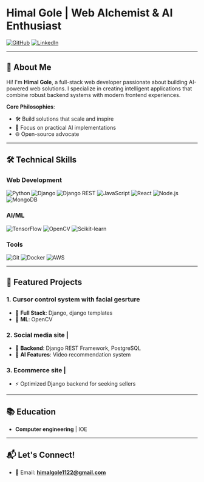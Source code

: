 # Himal Gole | Web Alchemist & AI Enthusiast

[![GitHub](https://img.shields.io/github/followers/username?style=social)](https://github.com/himalgole)
[![LinkedIn](https://img.shields.io/badge/LinkedIn-Connect-blue)](https://www.linkedin.com/in/himal-gole-b02182244/)


---

## 👋 About Me
Hi! I'm **Himal Gole**, a full-stack web developer passionate about building AI-powered web solutions. I specialize in creating intelligent applications that combine robust backend systems with modern frontend experiences.

**Core Philosophies**:
- 🛠️ Build solutions that scale and inspire
- 🤖 Focus on practical AI implementations
- 🌐 Open-source advocate

---

## 🛠 Technical Skills

### **Web Development**
![Python](https://img.shields.io/badge/-Python-3776AB?logo=python&logoColor=white)
![Django](https://img.shields.io/badge/-Django-092E20?logo=django&logoColor=white)
![Django REST](https://img.shields.io/badge/-Django%20REST-FF1709?logo=django&logoColor=white)
![JavaScript](https://img.shields.io/badge/-JavaScript-F7DF1E?logo=javascript&logoColor=black)
![React](https://img.shields.io/badge/-React-61DAFB?logo=react&logoColor=black)
![Node.js](https://img.shields.io/badge/-Node.js-339933?logo=node.js&logoColor=white)
![MongoDB](https://img.shields.io/badge/-MongoDB-47A248?logo=mongodb&logoColor=white)

### **AI/ML**
![TensorFlow](https://img.shields.io/badge/-TensorFlow-FF6F00?logo=tensorflow&logoColor=white)
![OpenCV](https://img.shields.io/badge/-OpenCV-5C3EE8?logo=opencv&logoColor=white)
![Scikit-learn](https://img.shields.io/badge/-Scikit--learn-F7931E?logo=scikit-learn&logoColor=white)

### **Tools**
![Git](https://img.shields.io/badge/-Git-F05032?logo=git&logoColor=white)
![Docker](https://img.shields.io/badge/-Docker-2496ED?logo=docker&logoColor=white)
![AWS](https://img.shields.io/badge/-AWS-232F3E?logo=amazon-aws&logoColor=white)

---

## 🚀 Featured Projects

### 1. **Cursor control system with facial gesrture** 
- 🛒 **Full Stack**: Django, django templates
- 🤖 **ML**: OpenCV

### 2. **Social media site** | 
- 🏥 **Backend**: Django REST Framework, PostgreSQL
- 🤖 **AI Features**: Video recommendation system

### 3. **Ecommerce site** | 
- ⚡ Optimized Django backend for seeking sellers

---

## 📚 Education
- **Computer engineering** | IOE

---

## 📬 Let's Connect!
- 💌 Email: **himalgole1122@gmail.com**
